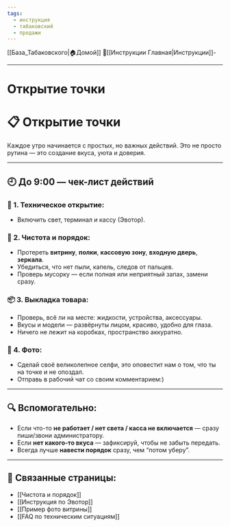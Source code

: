 ```yaml
---
tags:
  - инструкция
  - табаковский
  - продажи
---
```

[[База_Табаковского|🏠Домой]]
📁[[Инструкции Главная|Инструкции]]-

---

# Открытие точки

# 📋 Открытие точки

Каждое утро начинается с простых, но важных действий. Это не просто рутина — это создание вкуса, уюта и доверия.

---

## 🕘 До 9:00 — чек-лист действий

### 🔌 1. Техническое открытие:
- Включить свет, терминал и кассу (Эвотор).
### 🧼 2. Чистота и порядок:
- Протереть **витрину**, **полки**, **кассовую зону**, **входную дверь**, **зеркала**.
- Убедиться, что нет пыли, капель, следов от пальцев.
- Проверь мусорку — если полная или неприятный запах, замени сразу.

### 📦 3. Выкладка товара:
- Проверь, всё ли на месте: жидкости, устройства, аксессуары.
- Вкусы и модели — развёрнуты лицом, красиво, удобно для глаза.
- Ничего не лежит на коробках, пространство аккуратно.

### 📸 4. Фото:
- Сделай своё великолепное селфи, это оповестит нам о том, что ты на точке и не опоздал.
- Отправь в рабочий чат со своим комментарием:)

---

## 🔍 Вспомогательно:

- Если что-то **не работает / нет света / касса не включается** — сразу пиши/звони администратору.
- Если **нет какого-то вкуса** — зафиксируй, чтобы не забыть передать.
- Всегда лучше **навести порядок** сразу, чем “потом уберу”.

---

## 📎 Связанные страницы:

- [[Чистота и порядок]]
- [[Инструкция по Эвотор]]
- [[Пример фото витрины]]
- [[FAQ по техническим ситуациям]]

